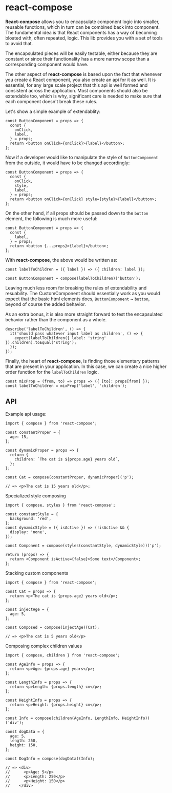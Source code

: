 # react-compose

**React-compose** allows you to encapsulate component logic into smaller,
reusable functions, which in turn can be combined back into component. The
fundamental idea is that React components has a way of becoming bloated with,
often repeated, logic. This lib provides you with a set of tools to avoid that.

The encapsulated pieces will be easily testable, either because they are
constant or since their functionality has a more narrow scope than a
corresponding component would have. 

The other aspect of **react-compose** is based upon the fact that whenever you
create a React component, you also create an api for it as well. It is
essential, for any large scale project that this api is well formed and consistent
across the application. Most components should also be extendable too, which is
why, significant care is needed to make sure that each component doesn't break
these rules.

Let's show a simple example of extendablity:

    const ButtonComponent = props => {
      const {
        onClick,
        label,
      } = props;
      return <button onClick={onClick}>{label}</button>;
    };

Now if a developer would like to manipulate the style of `ButtonComponent` from
the outside, it would have to be changed accordingly:

    const ButtonComponent = props => {
      const {
        onClick,
        style,
        label,
      } = props;
      return <button onClick={onClick} style={style}>{label}</button>;
    };

On the other hand, if all props should be passed down to the `button` element,
the following is much more useful:

    const ButtonComponent = props => {
      const {
        label,
      } = props;
      return <button {...props}>{label}</button>;
    };

With **react-compose**, the above would be written as:

    const labelToChildren = ({ label }) => ({ children: label });

    const ButtonComponent = compose(labelToChildren)('button');

Leaving much less room for breaking the rules of extendability and resuability.
The CustomComponent should essentially work as you would expect that the basic
html elements does, `ButtonComponent` ~ `button`, beyond of course the added
behavior. 

As an extra bonus, it is also more straight forward to test the encapsulated
behavior rather than the component as a whole.

    describe('labelToChildren', () => {
      it('should pass whatever input label as children', () => {
        expect(labelToChildren({ label: 'string' }).children).toEqual('string');
      });
    });

Finally, the heart of **react-compose**, is finding those elementary patterns
that are present in your application. In this case, we can create a nice higher
order function for the `labelToChildren` logic.

    const mixProp = (from, to) => props => ({ [to]: props[from] });
    const labelToChildren = mixProp('label', 'children');

## API

Example api usage:

    import { compose } from 'react-compose';

    const constantProper = {
      age: 15,
    };

    const dynamicProper = props => {
      return {
        children: `The cat is ${props.age} years old`,
      };
    };

    const Cat = compose(constantProper, dynamicProper)('p');

    // => <p>The cat is 15 years old</p>;

Specialized style composing

    import { compose, styles } from 'react-compose';
    
    const constantStyle = {
      background: 'red',
    };
    const dynamicStyle = ({ isActive }) => (!isActive && {
      display: 'none',
    });
    
    const Component = compose(styles(constantStyle, dynamicStyle))('p');
    
    return (props) => {
      return <Component isActive={false}>Some text</Component>;
    };

Stacking custom components

    import { compose } from 'react-compose';

    const Cat = props => {
      return <p>The cat is {props.age} years old</p>;
    };

    const injectAge = {
      age: 5,
    };

    const Composed = compose(injectAge)(Cat);

    // => <p>The cat is 5 years old</p>


Composing complex children values

    import { compose, children } from 'react-compose';

    const AgeInfo = props => {
      return <p>Age: {props.age} years</p>;
    };

    const LengthInfo = props => {
      return <p>Length: {props.length} cm</p>;
    };

    const HeightInfo = props => {
      return <p>Height: {props.height} cm</p>;
    };

    const Info = compose(children(AgeInfo, LengthInfo, HeightInfo))('div');

    const dogData = {
      age: 5,
      length: 250,
      height: 150,
    };

    const DogInfo = compose(dogData)(Info);

    // => <div>
    //      <p>Age: 5</p>
    //      <p>Length: 250</p>
    //      <p>Height: 150</p>
    //    </div>


